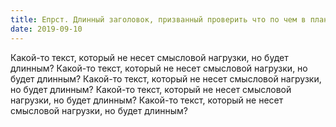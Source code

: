 ```yaml
---
title: Епрст. Длинный заголовок, призванный проверить что по чем в плане дизайна грудок и как будут смотреться длинные заголовки
date: 2019-09-10
---
```


Какой-то текст, который не несет смысловой нагрузки, но будет длинным? Какой-то текст, который не несет смысловой нагрузки, но будет длинным? Какой-то текст, который не несет смысловой нагрузки, но будет длинным? Какой-то текст, который не несет смысловой нагрузки, но будет длинным? Какой-то текст, который не несет смысловой нагрузки, но будет длинным?
